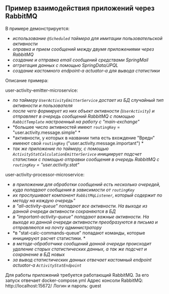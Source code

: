 ﻿## Пример взаимодействия приложений через RabbitMQ

В примере демонстрируется:
* *использование `@Scheduled` таймера для имитации пользовательской активности*   
* *оправка и прием сообщений между двумя приложениями через RabbitMQ*   
* *создание и отправка email сообщений средствами SpringMail*
* *аггрегация данных с помощью SpringData/JPQL*
* *создание кастомного endpoint-а actuator-а для вывода статистики*

Описание примера:

user-activity-emitter-microservice:
* *по таймеру `UserActivityEmitterService` достает из БД случайный тип активности и пользователя*   
* *после чего формирует из них объект активности (`UserActivity`) и отправляет в очередь сообщений RabbitMQ с помощью `RabbitTemplate` настроенный на работу с "main-exchange"*
* *большее число активностей имеют `routingKey` = "user.activity.message.simple" *
* *активности, у которых в названии типа есть вхождение "Вредн" имееют свой `routingKey` ("user.activity.message.important") *
* *так же приложение по таймеру, с помощью `ActivityStatCalculationEmitterSerivce` инициирует подсчет статистики с помощью отправки сообщения в очередь RabbitMQ c `routingKey` = "user.activity.stat"*

user-activity-processor-microservice:
* *в приложении для обработки сообщений есть несколько очередей, куда попадают сообщения в зависимости от `routingKey`*
* *их прослушивает компонент `RabbitMqListener`, который содержит по методу на каждую очередь"*
* *в "all-activity-queue" попадают все активности. На выходе из данной очереди активности сохраняются в БД* 
* *в "important-activity-queue" попадают важные активности. На выходе из данной очереди активности преобразуются в письма и отправляются на почту администратору* 
* *в "stat-calc-commands-queue" попадают команды, которые инициируют расчет статистики. * 
* *в методе-обработчике сообщений данной очереди происходит удаление старых статистических данных, а так же подсчет и сохранение в БД новых*
* *за вывод статистических данных отвечает кастомный endpoint actuator-а `ActivityStatEndpoint`*


Для работы приложений требуется работающий RabbitMQ. За его запуск отвечает docker-compose.yml
Адрес консоли RabbitMQ: http://localhost:15672/
Логин и пароль: guest